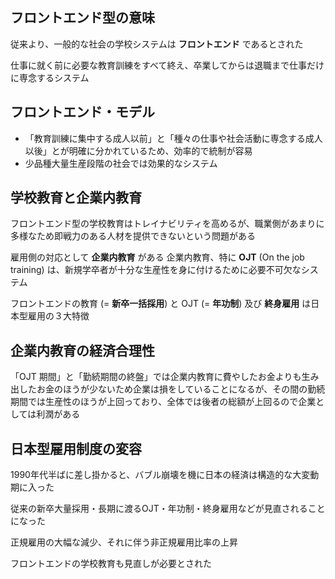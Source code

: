 ## フロントエンド型の意味

従来より、一般的な社会の学校システムは **フロントエンド** であるとされた

仕事に就く前に必要な教育訓練をすべて終え、卒業してからは退職まで仕事だけに専念するシステム

## フロントエンド・モデル

- 「教育訓練に集中する成人以前」と「種々の仕事や社会活動に専念する成人以後」とが明確に分かれているため、効率的で統制が容易
- 少品種大量生産段階の社会では効果的なシステム

## 学校教育と企業内教育

フロントエンド型の学校教育はトレイナビリティを高めるが、職業側があまりに多様なため即戦力のある人材を提供できないという問題がある

雇用側の対応として **企業内教育** がある
企業内教育、特に **OJT** (On the job training) は、新規学卒者が十分な生産性を身に付けるために必要不可欠なシステム

フロントエンドの教育 (= **新卒一括採用**) と OJT (= **年功制**) 及び **終身雇用** は日本型雇用の３大特徴

## 企業内教育の経済合理性

「OJT 期間」と「勤続期間の終盤」では企業内教育に費やしたお金よりも生み出したお金のほうが少ないため企業は損をしていることになるが、その間の勤続期間では生産性のほうが上回っており、全体では後者の総額が上回るので企業としては利潤がある

## 日本型雇用制度の変容

1990年代半ばに差し掛かると、バブル崩壊を機に日本の経済は構造的な大変動期に入った

従来の新卒大量採用・長期に渡るOJT・年功制・終身雇用などが見直されることになった

正規雇用の大幅な減少、それに伴う非正規雇用比率の上昇

フロントエンドの学校教育も見直しが必要とされた

